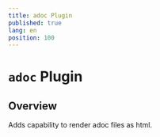 ```yaml
---
title: adoc Plugin
published: true
lang: en
position: 100
---
```


# `adoc` Plugin

## Overview

Adds capability to render adoc files as html.
